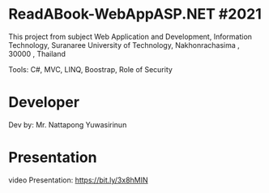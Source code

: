 # ReadABook-WebAppASP.NET #2021
This project from subject Web Application and Development, Information Technology, Suranaree University of Technology, Nakhonrachasima , 30000 , Thailand

Tools: C#, MVC, LINQ, Boostrap, Role of Security 

# Developer
Dev by: Mr. Nattapong Yuwasirinun

# Presentation
video Presentation: https://bit.ly/3x8hMIN

